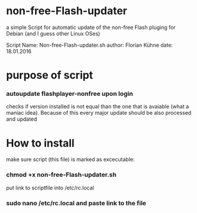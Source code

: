 # non-free-Flash-updater
a simple Script for automatic update of the non-free Flash pluging for Debian (and I guess other Linux OSes)

Script Name: Non-free-Flash-updater.sh
author: Florian Kühne
date: 18.01.2016

# purpose of script
###  autoupdate flashplayer-nonfree upon login
 
 checks if version installed is not equal than 
 the one that is avaiable (what a maniac idea).
 Because of this every major update should be also processed and updated
 
# How to install
 make sure script (this file) is marked as excecutable:
### chmod +x non-free-Flash-updater.sh
 put link to scriptfile into /etc/rc.local
### sudo nano /etc/rc.local  and paste link to the file
